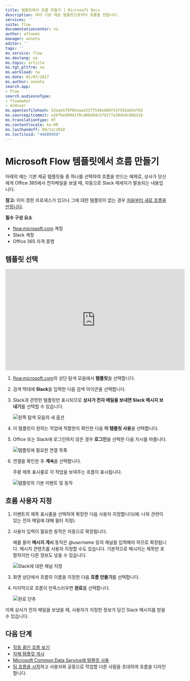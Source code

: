 ```yaml
---
title: 템플릿에서 흐름 만들기 | Microsoft Docs
description: 여러 기본 제공 템플릿으로부터 흐름을 만듭니다.
services: ''
suite: flow
documentationcenter: na
author: aftowen
manager: anneta
editor: ''
tags: ''
ms.service: flow
ms.devlang: na
ms.topic: article
ms.tgt_pltfrm: na
ms.workload: na
ms.date: 02/07/2017
ms.author: anneta
search.app:
- Flow
search.audienceType:
- flowmaker
- enduser
ms.openlocfilehash: 52aae570f65eaae537f548e686f437592eb5ef03
ms.sourcegitcommit: a20fbed9941f0cd8b69dc579277a30da9c8bb31b
ms.translationtype: HT
ms.contentlocale: ko-KR
ms.lasthandoff: 09/12/2018
ms.locfileid: "44689459"
---
```

# <a name="create-a-flow-from-a-template-in-microsoft-flow"></a>Microsoft Flow 템플릿에서 흐름 만들기
아래의 예는 기본 제공 템플릿들 중 하나를 선택하여 흐름을 만드는 예제로, 상사가 당신에게 Office 365에서 전자메일을 보낼 때, 자동으로 Slack 메세지가 발송되는 내용입니다.

**참고:** 이미 정한 프로세스가 있으나 그에 대한 템플릿이 없는 경우 [처음부터 새로 흐름을 만듭니다](get-started-logic-flow.md).

**필수 구성 요소**

* [flow.microsoft.com](https://flow.microsoft.com) 계정
* Slack 계정
* Office 365 자격 증명

## <a name="choose-a-template"></a>템플릿 선택
<iframe width="560" height="315" src="https://www.youtube.com/embed/ZJK8cYdjAic?list=PL8nfc9haGeb55I9wL9QnWyHp3ctU2_ThF" frameborder="0" allowfullscreen></iframe>

1. [flow.microsoft.com](https://flow.microsoft.com)의 상단 탐색 모음에서 **템플릿**을 선택합니다.
2. 검색 막대에 **Slack**을 입력한 다음 검색 아이콘을 선택합니다.
3. Slack과 관련한 템플릿만 표시되므로 **상사가 전자 메일을 보내면 Slack 메시지 보내기**를 선택할 수 있습니다.
   
    ![왼쪽 탐색 모음의 새 옵션 ](./media/get-started-logic-template/select-template.png)
4. 이 템플릿이 원하는 작업에 적합한지 확인한 다음 **이 템플릿 사용**을 선택합니다.
5. Office 또는 Slack에 로그인하지 않은 경우 **로그인**을 선택한 다음 지시를 따릅니다.
   
    ![템플릿에 필요한 연결 목록](./media/get-started-logic-template/confirm-connections.png)
6. 연결을 확인한 후 **계속**을 선택합니다.
   
    주황 제목 표시줄로 각 작업을 보여주는 흐름이 표시됩니다.
   
    ![템플릿의 기본 이벤트 및 동작](./media/get-started-logic-template/template-default.png)

## <a name="customize-your-flow"></a>흐름 사용자 지정
1. 이벤트의 제목 표시줄을 선택하여 확장한 다음 사용자 지정합니다(예: 나와 관련이 있는 전자 메일에 대해 필터 지정).
2. 사용자 입력이 필요한 동작은 자동으로 확장됩니다.
   
    예를 들어 **메시지 게시** 동작은 *\@username* 등의 채널을 입력해야 하므로 확장됩니다. 메시지 콘텐츠를 사용자 지정할 수도 있습니다. 기본적으로 메시지는 제목만 포함하지만 다른 정보도 넣을 수 있습니다.
   
    ![Slack에 대한 채널 지정](./media/get-started-logic-template/specify-keyword.png)
3. 화면 상단에서 흐름의 이름을 지정한 다음 **흐름 만들기**를 선택합니다.
4. 마지막으로 흐름이 만족스러우면 **완료**를 선택합니다.
   
    ![완료 단추](./media/get-started-logic-template/done.png)

이제 상사가 전자 메일을 보냈을 때, 사용자가 지정한 정보가 담긴 Slack 메시지를 받을 수 있습니다.

## <a name="next-steps"></a>다음 단계
* [작동 중인 흐름 보기](see-a-flow-run.md)
* [자체 템플릿 게시](publish-a-template.md)
* [Microsoft Common Data Service에 템플릿 사용](common-data-model-intro.md)
* [팀 흐름을 시작](create-team-flows.md)하고 사용자와 공동으로 작업할 다른 사람을 초대하여 흐름을 디자인합니다.

